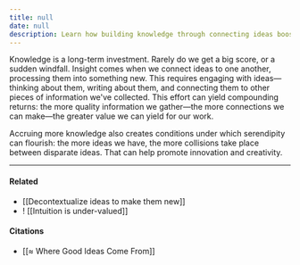 ```yaml
---
title: null
date: null
description: Learn how building knowledge through connecting ideas boosts creativity and innovation, turning effort into valuable insights with lasting benefits.
---
```


Knowledge is a long-term investment. Rarely do we get a big score, or a sudden windfall. Insight comes when we connect ideas to one another, processing them into something new. This requires engaging with ideas—thinking about them, writing about them, and connecting them to other pieces of information we've collected. This effort can yield compounding returns: the more quality information we gather—the more connections we can make—the greater value we can yield for our work.

Accruing more knowledge also creates conditions under which serendipity can flourish: the more ideas we have, the more collisions take place between disparate ideas. That can help promote innovation and creativity.

---

#### Related

-   [[Decontextualize ideas to make them new]]
-   ! [[Intuition is under-valued]]

#### Citations

-   [[≈ Where Good Ideas Come From]]
